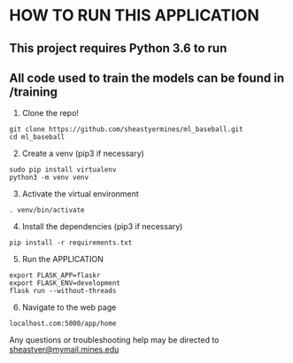 # HOW TO RUN THIS APPLICATION

## This project requires Python 3.6 to run

## All code used to train the models can be found in /training

  1. Clone the repo!

    git clone https://github.com/sheastyermines/ml_baseball.git
    cd ml_baseball

  2. Create a venv (pip3 if necessary)

    sudo pip install virtualenv
    python3 -m venv venv

  3. Activate the virtual environment

    . venv/bin/activate

  4. Install the dependencies (pip3 if necessary)

    pip install -r requirements.txt

  5. Run the APPLICATION

    export FLASK_APP=flaskr
    export FLASK_ENV=development
    flask run --without-threads

  6. Navigate to the web page

    localhost.com:5000/app/home

Any questions or troubleshooting help may be directed to sheastyer@mymail.mines.edu
